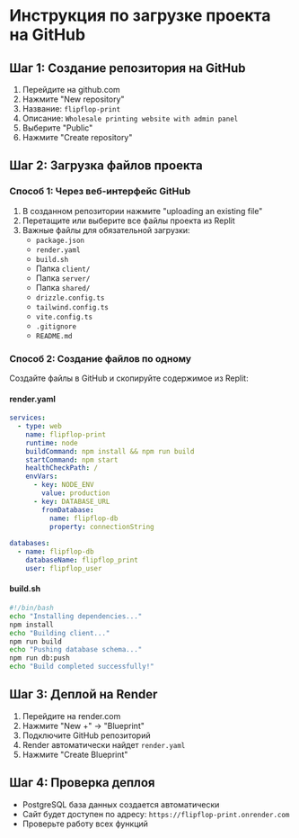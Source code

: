 # Инструкция по загрузке проекта на GitHub

## Шаг 1: Создание репозитория на GitHub
1. Перейдите на github.com
2. Нажмите "New repository"
3. Название: `flipflop-print`
4. Описание: `Wholesale printing website with admin panel`
5. Выберите "Public"
6. Нажмите "Create repository"

## Шаг 2: Загрузка файлов проекта

### Способ 1: Через веб-интерфейс GitHub
1. В созданном репозитории нажмите "uploading an existing file"
2. Перетащите или выберите все файлы проекта из Replit
3. Важные файлы для обязательной загрузки:
   - `package.json`
   - `render.yaml`
   - `build.sh`
   - Папка `client/`
   - Папка `server/`
   - Папка `shared/`
   - `drizzle.config.ts`
   - `tailwind.config.ts`
   - `vite.config.ts`
   - `.gitignore`
   - `README.md`

### Способ 2: Создание файлов по одному
Создайте файлы в GitHub и скопируйте содержимое из Replit:

#### render.yaml
```yaml
services:
  - type: web
    name: flipflop-print
    runtime: node
    buildCommand: npm install && npm run build
    startCommand: npm start
    healthCheckPath: /
    envVars:
      - key: NODE_ENV
        value: production
      - key: DATABASE_URL
        fromDatabase:
          name: flipflop-db
          property: connectionString
    
databases:
  - name: flipflop-db
    databaseName: flipflop_print
    user: flipflop_user
```

#### build.sh
```bash
#!/bin/bash
echo "Installing dependencies..."
npm install
echo "Building client..."
npm run build
echo "Pushing database schema..."
npm run db:push
echo "Build completed successfully!"
```

## Шаг 3: Деплой на Render
1. Перейдите на render.com
2. Нажмите "New +" → "Blueprint"
3. Подключите GitHub репозиторий
4. Render автоматически найдет `render.yaml`
5. Нажмите "Create Blueprint"

## Шаг 4: Проверка деплоя
- PostgreSQL база данных создается автоматически
- Сайт будет доступен по адресу: `https://flipflop-print.onrender.com`
- Проверьте работу всех функций